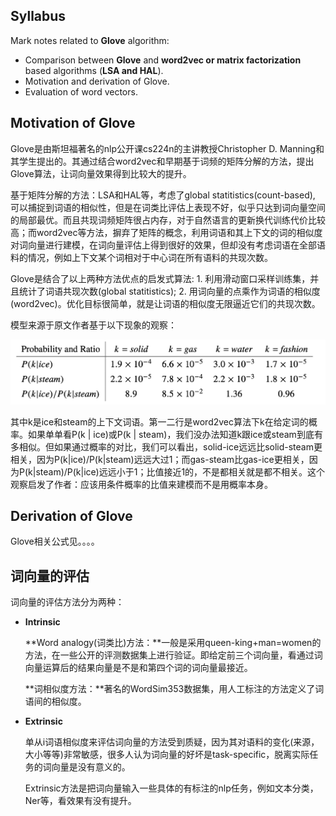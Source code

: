 ## Syllabus

Mark notes related to **Glove** algorithm:

* Comparison between **Glove** and **word2vec or matrix factorization** based algorithms (**LSA and HAL**). 
* Motivation and derivation of Glove.
* Evaluation of word vectors.


## Motivation of Glove

Glove是由斯坦福著名的nlp公开课cs224n的主讲教授Christopher D. Manning和其学生提出的。其通过结合word2vec和早期基于词频的矩阵分解的方法，提出Glove算法，让词向量效果得到比较大的提升。

基于矩阵分解的方法：LSA和HAL等，考虑了global statitistics(count-based), 可以捕捉到词语的相似性，但是在词类比评估上表现不好，似乎只达到词向量空间的局部最优。而且共现词频矩阵很占内存，对于自然语言的更新换代训练代价比较高；而word2vec等方法，摒弃了矩阵的概念，利用词语和其上下文的词的相似度对词向量进行建模，在词向量评估上得到很好的效果，但却没有考虑词语在全部语料的情况，例如上下文某个词相对于中心词在所有语料的共现次数。

Glove是结合了以上两种方法优点的启发式算法: 1. 利用滑动窗口采样训练集，并且统计了词语共现次数(global statitistics); 2. 用词向量的点乘作为词语的相似度(word2vec)。优化目标很简单，就是让词语的相似度无限逼近它们的共现次数。

模型来源于原文作者基于以下现象的观察：

![image](https://raw.githubusercontent.com/fionattu/nlp_algorithms/master/embedding/pics/glove.png)

其中k是ice和steam的上下文词语。第一二行是word2vec算法下k在给定词的概率。如果单单看P(k | ice)或P(k | steam)，我们没办法知道k跟ice或steam到底有多相似。但如果通过概率的对比，我们可以看出，solid-ice远远比solid-steam更相关，因为P(k|ice)/P(k|steam)远远大过1；而gas-steam比gas-ice更相关，因为P(k|steam)/P(k|ice)远远小于1；比值接近1的，不是都相关就是都不相关。这个观察启发了作者：应该用条件概率的比值来建模而不是用概率本身。
 

## Derivation of Glove

Glove相关公式见。。。。

## 词向量的评估

词向量的评估方法分为两种：

* **Intrinsic**
	
	**Word analogy(词类比)方法：**一般是采用queen-king+man=women的方法，在一些公开的评测数据集上进行验证。即给定前三个词向量，看通过词向量运算后的结果向量是不是和第四个词的词向量最接近。
	
	**词相似度方法：**著名的WordSim353数据集，用人工标注的方法定义了词语间的相似度。
	
	
* **Extrinsic**

	单从i词语相似度来评估词向量的方法受到质疑，因为其对语料的变化(来源，大小等等)非常敏感，很多人认为词向量的好坏是task-specific，脱离实际任务的词向量是没有意义的。

	Extrinsic方法是把词向量输入一些具体的有标注的nlp任务，例如文本分类，Ner等，看效果有没有提升。
	
	
	
	
	
	
	
	